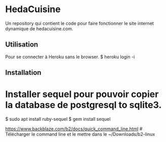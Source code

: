# HedaCuisine

Un repository qui contient le code pour faire fonctionner le site internet dynamique de hedacuisine.com.

## Utilisation

Pour se connecter à Heroku sans le browser.
$ heroku login -i

## Installation

# Installer sequel pour pouvoir copier la database de postgresql to sqlite3.
$ sudo apt install ruby-sequel
$ gem install sequel

https://www.backblaze.com/b2/docs/quick_command_line.html # Télécharger le command line et le mettre dans le ~/Downloads/b2-linux
